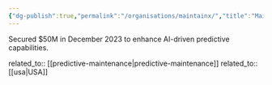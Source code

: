 ```yaml
---
{"dg-publish":true,"permalink":"/organisations/maintainx/","title":"MaintainX"}
---
```



Secured $50M in December 2023 to enhance AI-driven predictive capabilities.

related_to:: [[predictive-maintenance\|predictive-maintenance]]
related_to:: [[usa\|USA]]
